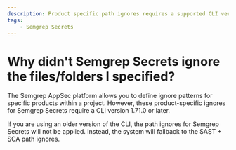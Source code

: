 ```yaml
---
description: Product specific path ignores requires a supported CLI version
tags: 
    - Semgrep Secrets
---
```


# Why didn't Semgrep Secrets ignore the files/folders I specified?

The Semgrep AppSec platform allows you to define ignore patterns for specific products within a project. However, these product-specific ignores for Semgrep Secrets require a CLI version 1.71.0 or later.

If you are using an older version of the CLI, the path ignores for Semgrep Secrets will not be applied. Instead, the system will fallback to the SAST + SCA path ignores.
